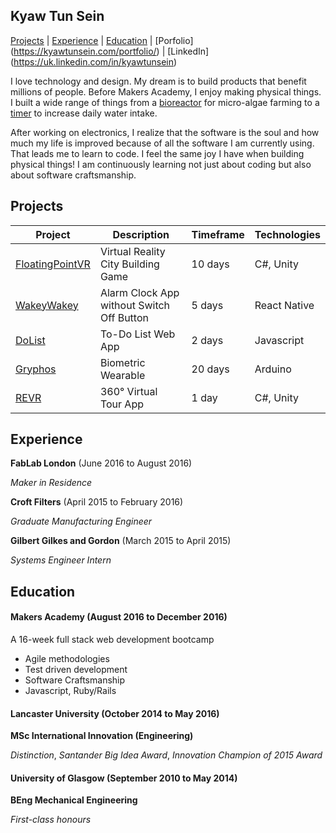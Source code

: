 ## Kyaw Tun Sein

[Projects](#projects) | [Experience](#experience) | [Education](#education) | [Porfolio] (https://kyawtunsein.com/portfolio/) | [LinkedIn] (https://uk.linkedin.com/in/kyawtunsein)

I love technology and design. My dream is to build products that benefit millions of people. Before Makers Academy, I enjoy making physical things. I built a wide range of things from a [bioreactor](https://kyawtunsein.com/portfolio/lego-thor/) for micro-algae farming to a [timer](https://kyawtunsein.com/portfolio/mechanical-time-water-bottle/) to increase daily water intake.

After working on electronics, I realize that the software is the soul and how much my life is improved because of all the software I am currently using. That leads me to learn to code. I feel the same joy I have when building physical things! I am continuously learning not just about coding but also about software craftsmanship.

## Projects

Project | Description | Timeframe | Technologies
------------- | ----------- | --------------------- | ------------
[FloatingPointVR](https://www.youtube.com/watch?v=XFBpKRfyup4)| Virtual Reality City Building Game| 10 days | C#, Unity
[WakeyWakey](https://github.com/meeshyep/Wakey-Wakey-)| Alarm Clock App without Switch Off Button | 5 days | React Native
[DoList](https://github.com/ktsein/To-Do-List-App)| To-Do List Web App | 2 days | Javascript
[Gryphos](https://kyawtunsein.com/portfolio/multi-biometric-wearable)| Biometric Wearable | 20 days | Arduino
[REVR](https://www.youtube.com/watch?v=H5ukUG0USYs&t=78s)| 360° Virtual Tour App | 1 day | C#, Unity

## Experience

**FabLab London** (June 2016 to August 2016)

*Maker in Residence*

**Croft Filters** (April 2015 to February 2016)

*Graduate Manufacturing Engineer*

**Gilbert Gilkes and Gordon** (March 2015 to April 2015)

*Systems Engineer Intern*

## Education

#### Makers Academy (August 2016 to December 2016)

A 16-week full stack web development bootcamp

- Agile methodologies
- Test driven development
- Software Craftsmanship
- Javascript, Ruby/Rails

#### Lancaster University (October 2014 to May 2016)

**MSc International Innovation (Engineering)**

*Distinction*, *Santander Big Idea Award*, *Innovation Champion of 2015 Award*

#### University of Glasgow (September 2010 to May 2014)

**BEng Mechanical Engineering**

*First-class honours*
